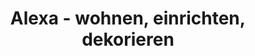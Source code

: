 ---
title: "Alexa - wohnen, einrichten, dekorieren"
url: /landshut/alexa-wohnen-einrichten-dekorieren/
shop: Möbel
---